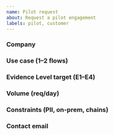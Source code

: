 ```yaml
---
name: Pilot request
about: Request a pilot engagement
labels: pilot, customer
---
```


### Company
### Use case (1–2 flows)
### Evidence Level target (E1–E4)
### Volume (req/day)
### Constraints (PII, on-prem, chains)
### Contact email
